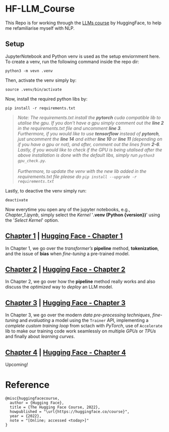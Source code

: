 # HF-LLM_Course
This Repo is for working through the [LLMs course](https://huggingface.co/learn/llm-course/chapter0/1?fw=pt) by HuggingFace, to help me refamiliarise myself with NLP.

## Setup

JupyterNotebook and Python venv is used as the setup enviornment here. To create a venv, run the following command inside the repo dir:
```
python3 -m vevn .venv
```
Then, activate the venv simply by:
```
source .venv/bin/activate
```
Now, install the required python libs by:
```
pip install -r requirements.txt
```
> _Note: The requirements.txt install the **pytorch** cuda compatible lib to utalise the gpu. If you don't have a gpu simply comment out the **line 2** in the requirements.txt file and uncomment **line 3**.<br />
Furthermore, if you would like to use **tensorflow** instead of **pytorch**, just uncomment the **line 14** and either **line 10** or **line 11** (depending on if you have a gpu or not), and after, comment out the lines from **2-6**.  <br />
Lastly, if you would like to check if the GPU is being utalised after the above installation is done with the default libs, simply run `python3 gpu_check.py`. <br /><br />
Furthermore, to update the venv with the new lib added in the requirements.txt file please do `pip install --upgrade -r requirements.txt`_

Lastly, to deactive the venv simply run:
```
deactivate
```

Now everytime you open any of the jupyter notebooks, e.g., *Chapter_1.ipynb*, simply select the *Kernel* '__.venv (Python {version})__' using the '*Select Kernel*' option.


## [Chapter 1](chapter_1.ipynb) | [Hugging Face - Chapter 1](https://huggingface.co/learn/llm-course/chapter1/1?fw=pt)
In Chapter 1, we go over the *transformer’s* **pipeline** method, **tokenization**, and the issue of **bias** when *fine-tuning* a pre-trained model.

## [Chapter 2](chapter_2.ipynb) | [Hugging Face - Chapter 2](https://huggingface.co/learn/llm-course/chapter2/1?fw=pt)
In Chapter 2, we go over how the **pipeline** method really works and also discuss the *optimized* way to *deploy* an LLM model.

## [Chapter 3](chapter_3.ipynb) | [Hugging Face - Chapter 3](https://huggingface.co/learn/llm-course/chapter3/1?fw=pt)
In Chapter 3, we go over the modern *data pre-processing techniques*, *fine-tuning* and *evaluating* a model using the `Trainer` API, implementing a *complete custom training loop* from sctach with *PyTorch*, use of `Accelerate` lib to make our training code work seamlessly on multiple *GPUs* or *TPUs* and finally about *learning curves*.


## [Chapter 4](chapter_4.ipynb) | [Hugging Face - Chapter 4](https://huggingface.co/learn/llm-course/chapter4/1?fw=pt)
Upcoming!

# Reference
```
@misc{huggingfacecourse,
  author = {Hugging Face},
  title = {The Hugging Face Course, 2022},
  howpublished = "\url{https://huggingface.co/course}",
  year = {2022},
  note = "[Online; accessed <today>]"
}
```





